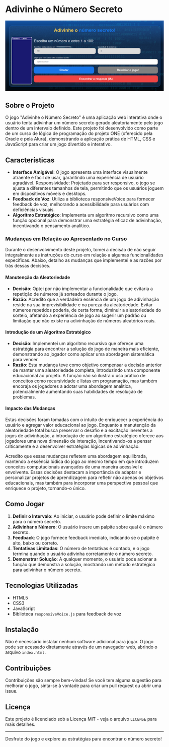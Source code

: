 # Adivinhe o Número Secreto

![Screenshot da página](img/screenshot.png?raw=true "Screenshot da página")

## Sobre o Projeto

O jogo "Adivinhe o Número Secreto" é uma aplicação web interativa onde o usuário tenta adivinhar um número secreto gerado aleatoriamente pelo jogo dentro de um intervalo definido. Este projeto foi desenvolvido como parte de um curso de lógica de programação do projeto ONE (oferecido pela Oracle e pela Alura), demonstrando a aplicação prática de HTML, CSS e JavaScript para criar um jogo divertido e interativo.

## Características

- **Interface Amigável**: O jogo apresenta uma interface visualmente atraente e fácil de usar, garantindo uma experiência de usuário agradável.
  Responsividade: Projetado para ser responsivo, o jogo se ajusta a diferentes tamanhos de tela, permitindo que os usuários joguem em dispositivos móveis e desktops.
- **Feedback de Voz**: Utiliza a biblioteca responsiveVoice para fornecer feedback de voz, melhorando a acessibilidade para usuários com deficiências visuais.
- **Algoritmo Estratégico**: Implementa um algoritmo recursivo como uma função opcional para demonstrar uma estratégia eficaz de adivinhação, incentivando o pensamento analítico.

### Mudanças em Relação ao Apresentado no Curso

Durante o desenvolvimento deste projeto, tomei a decisão de não seguir integralmente as instruções do curso em relação a algumas funcionalidades específicas. Abaixo, detalho as mudanças que implementei e as razões por trás dessas decisões.

#### Manutenção da Aleatoriedade

- **Decisão**: Optei por não implementar a funcionalidade que evitaria a repetição de números já sorteados durante o jogo.
- **Razão**: Acredito que a verdadeira essência de um jogo de adivinhação reside na sua imprevisibilidade e na pureza da aleatoriedade. Evitar números repetidos poderia, de certa forma, diminuir a aleatoriedade do sorteio, afetando a experiência de jogo ao sugerir um padrão ou limitação que não existe na adivinhação de números aleatórios reais.

#### Introdução de um Algoritmo Estratégico

- **Decisão**: Implementei um algoritmo recursivo que oferece uma estratégia para encontrar a solução do jogo de maneira mais eficiente, demonstrando ao jogador como aplicar uma abordagem sistemática para vencer.
- **Razão**: Esta mudança teve como objetivo compensar a decisão anterior de manter uma aleatoriedade completa, introduzindo uma componente educacional ao projeto. A função não só ilustra o uso prático de conceitos como recursividade e listas em programação, mas também encoraja os jogadores a adotar uma abordagem analítica, potencialmente aumentando suas habilidades de resolução de problemas.

#### Impacto das Mudanças

Estas decisões foram tomadas com o intuito de enriquecer a experiência do usuário e agregar valor educacional ao jogo. Enquanto a manutenção da aleatoriedade total busca preservar o desafio e a excitação inerentes a jogos de adivinhação, a introdução de um algoritmo estratégico oferece aos jogadores uma nova dimensão de interação, incentivando-os a pensar criticamente e a desenvolver estratégias lógicas de adivinhação.

Acredito que essas mudanças refletem uma abordagem equilibrada, mantendo a essência lúdica do jogo ao mesmo tempo em que introduzem conceitos computacionais avançados de uma maneira acessível e envolvente. Essas decisões destacam a importância de adaptar e personalizar projetos de aprendizagem para refletir não apenas os objetivos educacionais, mas também para incorporar uma perspectiva pessoal que enriquece o projeto, tornando-o único.

## Como Jogar

1. **Definir o Intervalo**: Ao iniciar, o usuário pode definir o limite máximo para o número secreto.
2. **Adivinhar o Número**: O usuário insere um palpite sobre qual é o número secreto.
3. **Feedback**: O jogo fornece feedback imediato, indicando se o palpite é alto, baixo ou correto.
4. **Tentativas Limitadas**: O número de tentativas é contado, e o jogo termina quando o usuário adivinha corretamente o número secreto.
5. **Demonstrar Solução**: A qualquer momento, o usuário pode acionar a função que demonstra a solução, mostrando um método estratégico para adivinhar o número secreto.

## Tecnologias Utilizadas

- HTML5
- CSS3
- JavaScript
- Biblioteca `responsiveVoice.js` para feedback de voz

## Instalação

Não é necessário instalar nenhum software adicional para jogar. O jogo pode ser acessado diretamente através de um navegador web, abrindo o arquivo `index.html`.

## Contribuições

Contribuições são sempre bem-vindas! Se você tem alguma sugestão para melhorar o jogo, sinta-se à vontade para criar um pull request ou abrir uma issue.

## Licença

Este projeto é licenciado sob a Licença MIT - veja o arquivo `LICENSE` para mais detalhes.

---

Desfrute do jogo e explore as estratégias para encontrar o número secreto!
